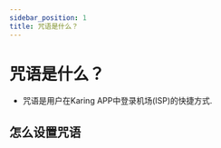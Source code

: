 ```yaml
---
sidebar_position: 1
title: 咒语是什么？
---
```


# 咒语是什么？
- 咒语是用户在Karing APP中登录机场(ISP)的快捷方式.

##

## 怎么设置咒语


